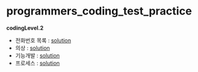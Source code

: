 # programmers_coding_test_practice
**codingLevel.2**
- 전화번호 목록 : [solution](https://github.com/dlrms6172/programmers_coding_test_practice/blob/master/src/programmers/coding/codingLevel2/phone_number_list.java) 
- 의상 : [solution](https://github.com/dlrms6172/programmers_coding_test_practice/blob/master/src/programmers/coding/codingLevel2/costume.java)
- 기능개발 : [solution](https://github.com/dlrms6172/programmers_coding_test_practice/blob/master/src/programmers/coding/codingLevel2/function_development.java)
- 프로세스 : [solution](https://github.com/dlrms6172/programmers_coding_test_practice/blob/master/src/programmers/coding/codingLevel2/process.java)